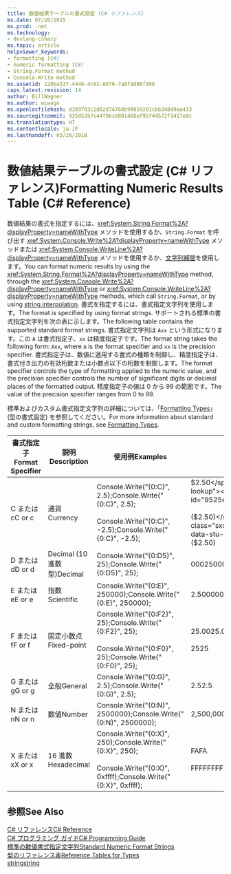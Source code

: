 ```yaml
---
title: 数値結果テーブルの書式設定 (C# リファレンス)
ms.date: 07/20/2015
ms.prod: .net
ms.technology:
- devlang-csharp
ms.topic: article
helpviewer_keywords:
- formatting [C#]
- numeric formatting [C#]
- String.Format method
- Console.Write method
ms.assetid: 120ba537-4448-4c62-8676-7a8fdd98f496
caps.latest.revision: 14
author: BillWagner
ms.author: wiwagn
ms.openlocfilehash: d389703c2d82d74760b99059201cb634849aa433
ms.sourcegitcommit: 935d5267c44f9bce801468ef95f44572f1417e8c
ms.translationtype: HT
ms.contentlocale: ja-JP
ms.lasthandoff: 03/28/2018
---
```

# <a name="formatting-numeric-results-table-c-reference"></a><span data-ttu-id="9525e-102">数値結果テーブルの書式設定 (C# リファレンス)</span><span class="sxs-lookup"><span data-stu-id="9525e-102">Formatting Numeric Results Table (C# Reference)</span></span>
<span data-ttu-id="9525e-103">数値結果の書式を指定するには、<xref:System.String.Format%2A?displayProperty=nameWithType> メソッドを使用するか、`String.Format` を呼び出す <xref:System.Console.Write%2A?displayProperty=nameWithType> メソッドまたは <xref:System.Console.WriteLine%2A?displayProperty=nameWithType> メソッドを使用するか、[文字列補間](../tokens/interpolated.md)を使用します。</span><span class="sxs-lookup"><span data-stu-id="9525e-103">You can format numeric results by using the <xref:System.String.Format%2A?displayProperty=nameWithType> method, through the <xref:System.Console.Write%2A?displayProperty=nameWithType> or <xref:System.Console.WriteLine%2A?displayProperty=nameWithType> methods, which call `String.Format`, or by using [string interpolation](../tokens/interpolated.md).</span></span> <span data-ttu-id="9525e-104">書式を指定するには、書式指定文字列を使用します。</span><span class="sxs-lookup"><span data-stu-id="9525e-104">The format is specified by using format strings.</span></span> <span data-ttu-id="9525e-105">サポートされる標準の書式指定文字列を次の表に示します。</span><span class="sxs-lookup"><span data-stu-id="9525e-105">The following table contains the supported standard format strings.</span></span> <span data-ttu-id="9525e-106">書式指定文字列は `Axx` という形式になります。この `A` は書式指定子、`xx` は精度指定子です。</span><span class="sxs-lookup"><span data-stu-id="9525e-106">The format string takes the following form: `Axx`, where `A` is the format specifier and `xx` is the precision specifier.</span></span> <span data-ttu-id="9525e-107">書式指定子は、数値に適用する書式の種類を制御し、精度指定子は、書式付き出力の有効桁数または小数点以下の桁数を制御します。</span><span class="sxs-lookup"><span data-stu-id="9525e-107">The format specifier controls the type of formatting applied to the numeric value, and the precision specifier controls the number of significant digits or decimal places of the formatted output.</span></span> <span data-ttu-id="9525e-108">精度指定子の値は 0 から 99 の範囲です。</span><span class="sxs-lookup"><span data-stu-id="9525e-108">The value of the precision specifier ranges from 0 to 99.</span></span>  
  
 <span data-ttu-id="9525e-109">標準およびカスタム書式指定文字列の詳細については、「[Formatting Types](../../../standard/base-types/formatting-types.md)」(型の書式設定) を参照してください。</span><span class="sxs-lookup"><span data-stu-id="9525e-109">For more information about standard and custom formatting strings, see [Formatting Types](../../../standard/base-types/formatting-types.md).</span></span>
  
|<span data-ttu-id="9525e-110">書式指定子</span><span class="sxs-lookup"><span data-stu-id="9525e-110">Format Specifier</span></span>|<span data-ttu-id="9525e-111">説明</span><span class="sxs-lookup"><span data-stu-id="9525e-111">Description</span></span>|<span data-ttu-id="9525e-112">使用例</span><span class="sxs-lookup"><span data-stu-id="9525e-112">Examples</span></span>|<span data-ttu-id="9525e-113">出力</span><span class="sxs-lookup"><span data-stu-id="9525e-113">Output</span></span>|  
|----------------------|-----------------|--------------|------------|  
|<span data-ttu-id="9525e-114">C または c</span><span class="sxs-lookup"><span data-stu-id="9525e-114">C or c</span></span>|<span data-ttu-id="9525e-115">通貨</span><span class="sxs-lookup"><span data-stu-id="9525e-115">Currency</span></span>|<span data-ttu-id="9525e-116">Console.Write("{0:C}", 2.5);</span><span class="sxs-lookup"><span data-stu-id="9525e-116">Console.Write("{0:C}", 2.5);</span></span><br /><br /> <span data-ttu-id="9525e-117">Console.Write("{0:C}", -2.5);</span><span class="sxs-lookup"><span data-stu-id="9525e-117">Console.Write("{0:C}", -2.5);</span></span>|<span data-ttu-id="9525e-118">$2.50</span><span class="sxs-lookup"><span data-stu-id="9525e-118">$2.50</span></span><br /><br /> <span data-ttu-id="9525e-119">($2.50)</span><span class="sxs-lookup"><span data-stu-id="9525e-119">($2.50)</span></span>|  
|<span data-ttu-id="9525e-120">D または d</span><span class="sxs-lookup"><span data-stu-id="9525e-120">D or d</span></span>|<span data-ttu-id="9525e-121">Decimal (10 進数型)</span><span class="sxs-lookup"><span data-stu-id="9525e-121">Decimal</span></span>|<span data-ttu-id="9525e-122">Console.Write("{0:D5}", 25);</span><span class="sxs-lookup"><span data-stu-id="9525e-122">Console.Write("{0:D5}", 25);</span></span>|<span data-ttu-id="9525e-123">00025</span><span class="sxs-lookup"><span data-stu-id="9525e-123">00025</span></span>|  
|<span data-ttu-id="9525e-124">E または e</span><span class="sxs-lookup"><span data-stu-id="9525e-124">E or e</span></span>|<span data-ttu-id="9525e-125">指数</span><span class="sxs-lookup"><span data-stu-id="9525e-125">Scientific</span></span>|<span data-ttu-id="9525e-126">Console.Write("{0:E}", 250000);</span><span class="sxs-lookup"><span data-stu-id="9525e-126">Console.Write("{0:E}", 250000);</span></span>|<span data-ttu-id="9525e-127">2.500000E+005</span><span class="sxs-lookup"><span data-stu-id="9525e-127">2.500000E+005</span></span>|  
|<span data-ttu-id="9525e-128">F または f</span><span class="sxs-lookup"><span data-stu-id="9525e-128">F or f</span></span>|<span data-ttu-id="9525e-129">固定小数点</span><span class="sxs-lookup"><span data-stu-id="9525e-129">Fixed-point</span></span>|<span data-ttu-id="9525e-130">Console.Write("{0:F2}", 25);</span><span class="sxs-lookup"><span data-stu-id="9525e-130">Console.Write("{0:F2}", 25);</span></span><br /><br /> <span data-ttu-id="9525e-131">Console.Write("{0:F0}", 25);</span><span class="sxs-lookup"><span data-stu-id="9525e-131">Console.Write("{0:F0}", 25);</span></span>|<span data-ttu-id="9525e-132">25.00</span><span class="sxs-lookup"><span data-stu-id="9525e-132">25.00</span></span><br /><br /> <span data-ttu-id="9525e-133">25</span><span class="sxs-lookup"><span data-stu-id="9525e-133">25</span></span>|  
|<span data-ttu-id="9525e-134">G または g</span><span class="sxs-lookup"><span data-stu-id="9525e-134">G or g</span></span>|<span data-ttu-id="9525e-135">全般</span><span class="sxs-lookup"><span data-stu-id="9525e-135">General</span></span>|<span data-ttu-id="9525e-136">Console.Write("{0:G}", 2.5);</span><span class="sxs-lookup"><span data-stu-id="9525e-136">Console.Write("{0:G}", 2.5);</span></span>|<span data-ttu-id="9525e-137">2.5</span><span class="sxs-lookup"><span data-stu-id="9525e-137">2.5</span></span>|  
|<span data-ttu-id="9525e-138">N または n</span><span class="sxs-lookup"><span data-stu-id="9525e-138">N or n</span></span>|<span data-ttu-id="9525e-139">数値</span><span class="sxs-lookup"><span data-stu-id="9525e-139">Number</span></span>|<span data-ttu-id="9525e-140">Console.Write("{0:N}", 2500000);</span><span class="sxs-lookup"><span data-stu-id="9525e-140">Console.Write("{0:N}", 2500000);</span></span>|<span data-ttu-id="9525e-141">2,500,000.00</span><span class="sxs-lookup"><span data-stu-id="9525e-141">2,500,000.00</span></span>|  
|<span data-ttu-id="9525e-142">X または x</span><span class="sxs-lookup"><span data-stu-id="9525e-142">X or x</span></span>|<span data-ttu-id="9525e-143">16 進数</span><span class="sxs-lookup"><span data-stu-id="9525e-143">Hexadecimal</span></span>|<span data-ttu-id="9525e-144">Console.Write("{0:X}", 250);</span><span class="sxs-lookup"><span data-stu-id="9525e-144">Console.Write("{0:X}", 250);</span></span><br /><br /> <span data-ttu-id="9525e-145">Console.Write("{0:X}", 0xffff);</span><span class="sxs-lookup"><span data-stu-id="9525e-145">Console.Write("{0:X}", 0xffff);</span></span>|<span data-ttu-id="9525e-146">FA</span><span class="sxs-lookup"><span data-stu-id="9525e-146">FA</span></span><br /><br /> <span data-ttu-id="9525e-147">FFFF</span><span class="sxs-lookup"><span data-stu-id="9525e-147">FFFF</span></span>|  
  
## <a name="see-also"></a><span data-ttu-id="9525e-148">参照</span><span class="sxs-lookup"><span data-stu-id="9525e-148">See Also</span></span>  
 [<span data-ttu-id="9525e-149">C# リファレンス</span><span class="sxs-lookup"><span data-stu-id="9525e-149">C# Reference</span></span>](../../../csharp/language-reference/index.md)  
 [<span data-ttu-id="9525e-150">C# プログラミング ガイド</span><span class="sxs-lookup"><span data-stu-id="9525e-150">C# Programming Guide</span></span>](../../../csharp/programming-guide/index.md)  
 [<span data-ttu-id="9525e-151">標準の数値書式指定文字列</span><span class="sxs-lookup"><span data-stu-id="9525e-151">Standard Numeric Format Strings</span></span>](../../../standard/base-types/standard-numeric-format-strings.md)  
 [<span data-ttu-id="9525e-152">型のリファレンス表</span><span class="sxs-lookup"><span data-stu-id="9525e-152">Reference Tables for Types</span></span>](../../../csharp/language-reference/keywords/reference-tables-for-types.md)  
 [<span data-ttu-id="9525e-153">string</span><span class="sxs-lookup"><span data-stu-id="9525e-153">string</span></span>](../../../csharp/language-reference/keywords/string.md)
